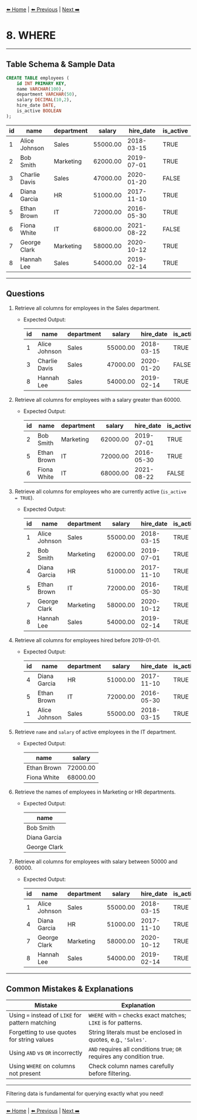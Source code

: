 
[⬅️ Home](README.md) | [⬅️ Previous](07-aliases.md) | [Next ➡️](09-group-by.md)

# 8. WHERE

---

## Table Schema & Sample Data

```sql
CREATE TABLE employees (
    id INT PRIMARY KEY,
    name VARCHAR(100),
    department VARCHAR(50),
    salary DECIMAL(10,2),
    hire_date DATE,
    is_active BOOLEAN
);
```

| id | name          | department | salary   | hire\_date | is\_active |
| -- | ------------- | ---------- | -------- | ---------- | ---------- |
| 1  | Alice Johnson | Sales      | 55000.00 | 2018-03-15 | TRUE       |
| 2  | Bob Smith     | Marketing  | 62000.00 | 2019-07-01 | TRUE       |
| 3  | Charlie Davis | Sales      | 47000.00 | 2020-01-20 | FALSE      |
| 4  | Diana Garcia  | HR         | 51000.00 | 2017-11-10 | TRUE       |
| 5  | Ethan Brown   | IT         | 72000.00 | 2016-05-30 | TRUE       |
| 6  | Fiona White   | IT         | 68000.00 | 2021-08-22 | FALSE      |
| 7  | George Clark  | Marketing  | 58000.00 | 2020-10-12 | TRUE       |
| 8  | Hannah Lee    | Sales      | 54000.00 | 2019-02-14 | TRUE       |

---

## Questions

1. Retrieve all columns for employees in the Sales department.

   * Expected Output:

     | id | name          | department | salary   | hire\_date | is\_active |
     | -- | ------------- | ---------- | -------- | ---------- | ---------- |
     | 1  | Alice Johnson | Sales      | 55000.00 | 2018-03-15 | TRUE       |
     | 3  | Charlie Davis | Sales      | 47000.00 | 2020-01-20 | FALSE      |
     | 8  | Hannah Lee    | Sales      | 54000.00 | 2019-02-14 | TRUE       |

2. Retrieve all columns for employees with a salary greater than 60000.

   * Expected Output:

     | id | name        | department | salary   | hire\_date | is\_active |
     | -- | ----------- | ---------- | -------- | ---------- | ---------- |
     | 2  | Bob Smith   | Marketing  | 62000.00 | 2019-07-01 | TRUE       |
     | 5  | Ethan Brown | IT         | 72000.00 | 2016-05-30 | TRUE       |
     | 6  | Fiona White | IT         | 68000.00 | 2021-08-22 | FALSE      |

3. Retrieve all columns for employees who are currently active (`is_active = TRUE`).

   * Expected Output:

     | id | name          | department | salary   | hire\_date | is\_active |
     | -- | ------------- | ---------- | -------- | ---------- | ---------- |
     | 1  | Alice Johnson | Sales      | 55000.00 | 2018-03-15 | TRUE       |
     | 2  | Bob Smith     | Marketing  | 62000.00 | 2019-07-01 | TRUE       |
     | 4  | Diana Garcia  | HR         | 51000.00 | 2017-11-10 | TRUE       |
     | 5  | Ethan Brown   | IT         | 72000.00 | 2016-05-30 | TRUE       |
     | 7  | George Clark  | Marketing  | 58000.00 | 2020-10-12 | TRUE       |
     | 8  | Hannah Lee    | Sales      | 54000.00 | 2019-02-14 | TRUE       |

4. Retrieve all columns for employees hired before 2019-01-01.

   * Expected Output:

     | id | name          | department | salary   | hire\_date | is\_active |
     | -- | ------------- | ---------- | -------- | ---------- | ---------- |
     | 4  | Diana Garcia  | HR         | 51000.00 | 2017-11-10 | TRUE       |
     | 5  | Ethan Brown   | IT         | 72000.00 | 2016-05-30 | TRUE       |
     | 1  | Alice Johnson | Sales      | 55000.00 | 2018-03-15 | TRUE       |

5. Retrieve `name` and `salary` of active employees in the IT department.

   * Expected Output:

     | name        | salary   |
     | ----------- | -------- |
     | Ethan Brown | 72000.00 |
     | Fiona White | 68000.00 |

6. Retrieve the names of employees in Marketing or HR departments.

   * Expected Output:

     | name         |
     | ------------ |
     | Bob Smith    |
     | Diana Garcia |
     | George Clark |

7. Retrieve all columns for employees with salary between 50000 and 60000.

   * Expected Output:

     | id | name          | department | salary   | hire\_date | is\_active |
     | -- | ------------- | ---------- | -------- | ---------- | ---------- |
     | 1  | Alice Johnson | Sales      | 55000.00 | 2018-03-15 | TRUE       |
     | 4  | Diana Garcia  | HR         | 51000.00 | 2017-11-10 | TRUE       |
     | 7  | George Clark  | Marketing  | 58000.00 | 2020-10-12 | TRUE       |
     | 8  | Hannah Lee    | Sales      | 54000.00 | 2019-02-14 | TRUE       |

---

## Common Mistakes & Explanations

| Mistake                                          | Explanation                                                           |
| ------------------------------------------------ | --------------------------------------------------------------------- |
| Using `=` instead of `LIKE` for pattern matching | `WHERE` with `=` checks exact matches; `LIKE` is for patterns.        |
| Forgetting to use quotes for string values       | String literals must be enclosed in quotes, e.g., `'Sales'`.          |
| Using `AND` vs `OR` incorrectly                  | `AND` requires all conditions true; `OR` requires any condition true. |
| Using `WHERE` on columns not present             | Check column names carefully before filtering.                        |

---

Filtering data is fundamental for querying exactly what you need!

---

[⬅️ Home](README.md) | [⬅️ Previous](07-aliases.md) | [Next ➡️](09-group-by.md)

